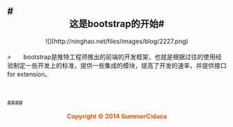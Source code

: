 #<center>这是bootstrap的开始#
-----

<center>![](http://ninghao.net/files/images/blog/2227.png)</center>
<br/>
 >&emsp;&emsp;bootstrap是推特工程师推出的前端的开发框架，也就是根据过往的使用经验制定一些开发上的标准，提供一些集成的模块，提高了开发的速率，并提供接口for extension。

<br/>
<br/>
<br/>


####<center>**<p style="color:#f85605">Copyright &copy; 2014 SummerCidaca</p>**</center>